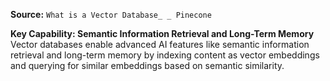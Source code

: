 **Source:** `What is a Vector Database_ _ Pinecone`

**Key Capability: Semantic Information Retrieval and Long-Term Memory**
Vector databases enable advanced AI features like semantic information retrieval and long-term memory by indexing content as vector embeddings and querying for similar embeddings based on semantic similarity.

